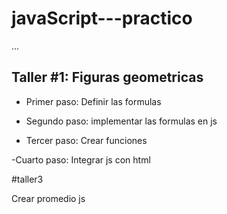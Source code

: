 # javaScript---practico

...

## Taller #1: Figuras geometricas

- Primer paso: Definir las formulas
- Segundo paso: implementar las formulas en js

- Tercer paso: Crear funciones

-Cuarto paso: Integrar js con html

#taller3

Crear promedio js